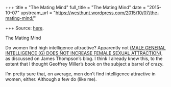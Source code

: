 +++
title = "The Mating Mind"
full_title = "The Mating Mind"
date = "2015-10-07"
upstream_url = "https://westhunt.wordpress.com/2015/10/07/the-mating-mind/"

+++
Source: [here](https://westhunt.wordpress.com/2015/10/07/the-mating-mind/).

The Mating Mind

Do women find high intelligence attractive? Apparently not [(MALE
GENERAL INTELLIGENCE (G) DOES NOT INCREASE FEMALE SEXUAL
ATTRACTION](http://drjamesthompson.blogspot.com/2015/09/do-women-find-bright-men-sexy.html)),
as discussed on James Thompson’s blog. I think I already knew this, to
the extent that I thought Geoffrey Miller’s book on the subject a barrel
of crazy.

I’m pretty sure that, on average, men don’t find intelligence attractive
in women, either. Although a few do (like me).


